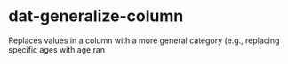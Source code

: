 # dat-generalize-column
Replaces values in a column with a more general category (e.g., replacing specific ages with age ran
